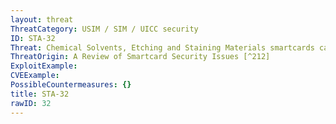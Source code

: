 ```yaml
---
layout: threat
ThreatCategory: USIM / SIM / UICC security
ID: STA-32
Threat: Chemical Solvents, Etching and Staining Materials smartcards can be de-layered and de-capsulated by etching materials. Etching dissolves the metal and silicon layers of the chip. Staining is an advanced etching technique that uses differences in etching speed to reveal subtle material differences that define the ones and zeroes in some ROM memories.
ThreatOrigin: A Review of Smartcard Security Issues [^212]
ExploitExample:
CVEExample:
PossibleCountermeasures: {}
title: STA-32
rawID: 32
---
```

